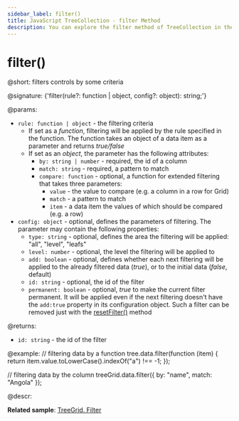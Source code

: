 ```yaml
---
sidebar_label: filter()
title: JavaScript TreeCollection - filter Method 
description: You can explore the filter method of TreeCollection in the documentation of the DHTMLX JavaScript UI library. Browse developer guides and API reference, try out code examples and live demos, and download a free 30-day evaluation version of DHTMLX Suite.
---
```


# filter()

@short: filters controls by some criteria

@signature: {'filter(rule?: function | object, config?: object): string;'}

@params:
- `rule: function | object` - the filtering criteria
	- If set as a *function*, filtering will be applied by the rule specified in the function. The function takes an object of a data item as a parameter and returns *true/false*
	- If set as an *object*, the parameter has the following attributes:
		- `by: string | number` - required, the id of a column
		- `match: string` - required, a pattern to match
		- `compare: function` - optional, a function for extended filtering that takes three parameters:
			- `value` - the value to compare (e.g. a column in a row for Grid)
			- `match` - a pattern to match
			- `item` - a data item the values of which should be compared (e.g. a row)
- `config: object` - optional, defines the parameters of filtering. The parameter may contain the following properties:
	- `type: string` - optional, defines the area the filtering will be applied: "all", "level", "leafs"
	- `level: number` - optional, the level the filtering will be applied to
	- `add: boolean` - optional, defines whether each next filtering will be applied to the already filtered data (<i>true</i>), or to the initial data (<i>false</i>, default)
	- `id: string` - optional, the id of the filter
	- `permanent: boolean` - optional, *true* to make the current filter permanent. It will be applied even if the next filtering doesn't have the `add:true` property in its configuration object. Such a filter can be removed just with the [resetFilter()](tree_collection/api/treecollection_resetfilter_method.md) method

@returns:
- `id: string` - the id of the filter

@example:
// filtering data by a function
tree.data.filter(function (item) {
    return item.value.toLowerCase().indexOf("a") !== -1;
});

// filtering data by the column
treeGrid.data.filter({
    by: "name",
    match: "Angola"
});

@descr:

**Related sample**: [TreeGrid. Filter](https://snippet.dhtmlx.com/epsslwcd)
